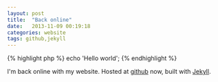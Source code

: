 ```yaml
---
layout: post
title:  "Back online"
date:   2013-11-09 00:19:18
categories: website
tags: github,jekyll
---
```


{% highlight php %}
echo 'Hello world';
{% endhighlight %}

I'm back online with my website. Hosted at [github][github] now, built with [Jekyll][jekyll].

[github]: https://github.com
[jekyll]: http://jekyllrb.com
